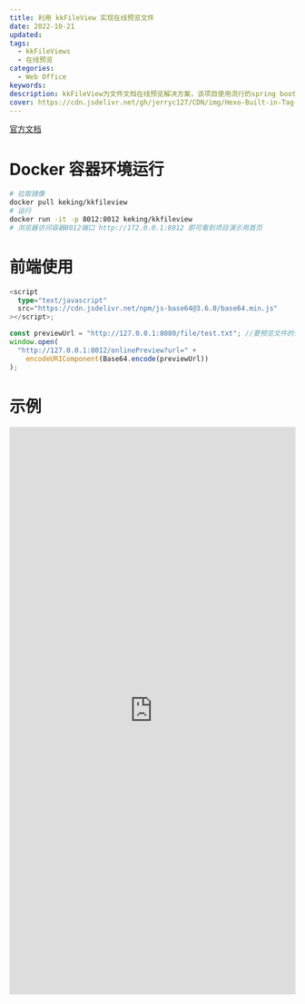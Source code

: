 ```yaml
---
title: 利用 kkFileView 实现在线预览文件
date: 2022-10-21
updated:
tags:
  - kkFileViews
  - 在线预览
categories:
  - Web Office
keywords:
description: kkFileView为文件文档在线预览解决方案，该项目使用流行的spring boot搭建，易上手和部署，基本支持主流办公文档的在线预览，如doc,docx,xls,xlsx,ppt,pptx,pdf,txt,zip,rar,图片,视频,音频等等
cover: https://cdn.jsdelivr.net/gh/jerryc127/CDN/img/Hexo-Built-in-Tag-Plugins-COVER.png
---
```


[官方文档](https://kkfileview.keking.cn/zh-cn/index.html)

# Docker 容器环境运行

```bash
# 拉取镜像
docker pull keking/kkfileview
# 运行
docker run -it -p 8012:8012 keking/kkfileview
# 浏览器访问容器8012端口 http://172.0.0.1:8012 即可看到项目演示用首页
```

# 前端使用

```ts
<script
  type="text/javascript"
  src="https://cdn.jsdelivr.net/npm/js-base64@3.6.0/base64.min.js"
></script>;

const previewUrl = "http://127.0.0.1:8080/file/test.txt"; //要预览文件的访问地址
window.open(
  "http://127.0.0.1:8012/onlinePreview?url=" +
    encodeURIComponent(Base64.encode(previewUrl))
);
```

# 示例

<iframe src='http://office.haoxianggroup.cn' style="width:100%;height:1000px;" frameborder="0"></iframe>
